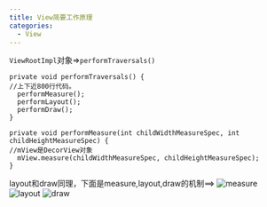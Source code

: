 ```yaml
---
title: View简要工作原理
categories:
  - View
---
```


`ViewRootImpl`对象=>`performTraversals()`
```
private void performTraversals() {
//上下近800行代码。
  performMeasure();
  performLayout();
  performDraw();
}
```
```
private void performMeasure(int childWidthMeasureSpec, int childHeightMeasureSpec) {
//mView是DecorView对象
  mView.measure(childWidthMeasureSpec, childHeightMeasureSpec);     
}
```
layout和draw同理，下面是measure,layout,draw的机制==>
![measure](https://upload-images.jianshu.io/upload_images/7177220-c9545e3b3f8d3a26.png?imageMogr2/auto-orient/strip%7CimageView2/2/w/1240)
![layout](https://upload-images.jianshu.io/upload_images/7177220-ef5ccca356973742.png?imageMogr2/auto-orient/strip%7CimageView2/2/w/1240)
![draw](https://upload-images.jianshu.io/upload_images/7177220-6d62245c67804605.png?imageMogr2/auto-orient/strip%7CimageView2/2/w/1240)
                                                                                                                                                                                                                                                                                                                                                                                                                                                                                                                                                                                                                                                                                                                                                                                                                                                                                                                                                                                                                                                                                                                                                                                                                                                                                                                                                                                                                                                                                                                                                                                                                                                                                                                                                                                                                                                                                                                                                                                                                                                                                                                                                                                                                                                                                                                                                                                                                                                                                                                                                                                                                                                                                                                                                                                                                                                                                                                                                                                                                                                                                                                                                                                                                                                                                                                                                                                                                                                                                                                                                                                                                                                                                                                                                                                                                                                                                                                                                                                                                                                                                                                                                                                                                                                                                                                                                                                                                                                                                                                                                                                                                                                                                                                                                                                                                                                                                                                                                                                                                                                                                                                                                                                                                                                                                                                                                                                                                                                                                                                                                                                                                                                                                                                                                                                                                                                                                                                                                                                                                                                                                                                                                                                                                                                                                                                                                                                                                                                                                                                                                                                                                                                                                                                                                                                                                                                                                                                                                                                                                                                                                                                                                                                                                                                                                                                                                                                                                                                                                                                                                                                                                                                                                                                                                                                                                                                                                                                                                                                                                                                                                                                                                                                                                                                                                                                                                                                                                                                                                                                                                                                                                                                                                                                                                                                                                                                                                                                                                                                                                                                                                                                                                                                                                                                                                                                                                                                                                                                                                                                                                                                                                                                                                                                                                                                          